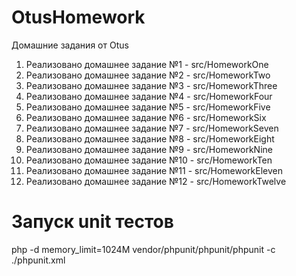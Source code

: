 # OtusHomework
Домашние задания от Otus

1. Реализовано домашнее задание №1 - src/HomeworkOne
2. Реализовано домашнее задание №2 - src/HomeworkTwo
3. Реализовано домашнее задание №3 - src/HomeworkThree
4. Реализовано домашнее задание №4 - src/HomeworkFour
5. Реализовано домашнее задание №5 - src/HomeworkFive
6. Реализовано домашнее задание №6 - src/HomeworkSix
7. Реализовано домашнее задание №7 - src/HomeworkSeven
8. Реализовано домашнее задание №8 - src/HomeworkEight
9. Реализовано домашнее задание №9 - src/HomeworkNine
10. Реализовано домашнее задание №10 - src/HomeworkTen
11. Реализовано домашнее задание №11 - src/HomeworkEleven
12. Реализовано домашнее задание №12 - src/HomeworkTwelve

# Запуск unit тестов

php -d memory_limit=1024M vendor/phpunit/phpunit/phpunit -c ./phpunit.xml
